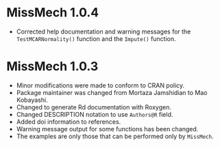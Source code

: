 # MissMech 1.0.4

* Corrected help documentation and warning messages for the `TestMCARNormality()` function and the `Impute()` function.

# MissMech 1.0.3

* Minor modifications were made to conform to CRAN policy.
* Package maintainer was changed from Mortaza Jamshidian to Mao Kobayashi.
* Changed to generate Rd documentation with Roxygen.
* Changed DESCRIPTION notation to use `Authors@R` field.
* Added doi information to references.
* Warning message output for some functions has been changed. 
* The examples are only those that can be performed only by `MissMech`.
